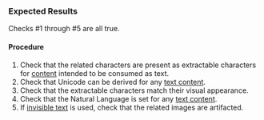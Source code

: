 ### Expected Results

Checks #&#x2060;1 through #&#x2060;5 are all true.
#### Procedure
 1. Check that the related characters are present as extractable characters for [content](https://www.pdfa.org/glossary-of-accessibility-terminology-in-pdf/#c) intended to be consumed as text.
 1. Check that Unicode can be derived for any [text content](https://www.pdfa.org/glossary-of-accessibility-terminology-in-pdf/#text-content).
 1. Check that the extractable characters match their visual appearance.
 1. Check that the Natural Language is set for any [text content](https://www.pdfa.org/glossary-of-accessibility-terminology-in-pdf/#text-content).
 1. If [invisible text](https://www.pdfa.org/glossary-of-accessibility-terminology-in-pdf/#invisible-text) is used, check that the related images are artifacted.
